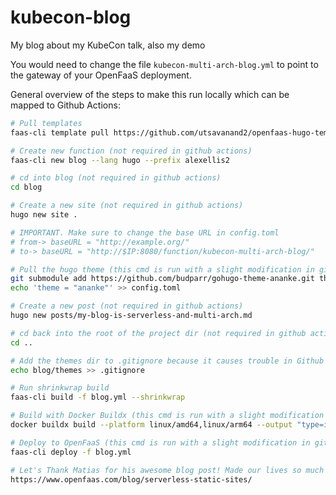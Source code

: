 # kubecon-blog
My blog about my KubeCon talk, also my demo

You would need to change the file `kubecon-multi-arch-blog.yml` to point to the gateway of your OpenFaaS deployment.


General overview of the steps to make this run locally which can be mapped to Github Actions:

```bash
# Pull templates
faas-cli template pull https://github.com/utsavanand2/openfaas-hugo-template

# Create new function (not required in github actions)
faas-cli new blog --lang hugo --prefix alexellis2

# cd into blog (not required in github actions)
cd blog

# Create a new site (not required in github actions)
hugo new site .

# IMPORTANT. Make sure to change the base URL in config.toml 
# from-> baseURL = "http://example.org/"
# to-> baseURL = "http://$IP:8080/function/kubecon-multi-arch-blog/"

# Pull the hugo theme (this cmd is run with a slight modification in github actions)
git submodule add https://github.com/budparr/gohugo-theme-ananke.git themes/ananke && \
echo 'theme = "ananke"' >> config.toml

# Create a new post (not required in github actions)
hugo new posts/my-blog-is-serverless-and-multi-arch.md

# cd back into the root of the project dir (not required in github actions)
cd ..

# Add the themes dir to .gitignore because it causes trouble in Github Actions
echo blog/themes >> .gitignore

# Run shrinkwrap build
faas-cli build -f blog.yml --shrinkwrap

# Build with Docker Buildx (this cmd is run with a slight modification in github actions)
docker buildx build --platform linux/amd64,linux/arm64 --output "type=image,push=true" -t alexellis2/blog:latest --no-cache build/blog/

# Deploy to OpenFaaS (this cmd is run with a slight modification in github actions)
faas-cli deploy -f blog.yml

# Let's Thank Matias for his awesome blog post! Made our lives so much easy!
https://www.openfaas.com/blog/serverless-static-sites/
```